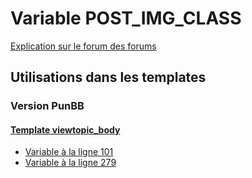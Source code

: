 # Variable POST_IMG_CLASS
[Explication sur le forum des forums](http://forum.forumactif.com/t294113-listing-des-variables#POST_IMG_CLASS)
## Utilisations dans les templates
### Version PunBB
#### [Template viewtopic_body](punbb/viewtopic_body.md)
* [Variable à la ligne 101](../punbb/viewtopic_body.tpl#L101)
* [Variable à la ligne 279](../punbb/viewtopic_body.tpl#L279)